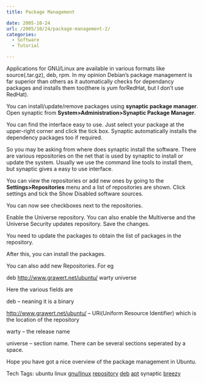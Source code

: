 ```yaml
---
title: Package Management

date: 2005-10-24
url: /2005/10/24/package-management-2/
categories:
  - Software
  - Tutorial

---
```

Applications for GNU/Linux are available in various formats like source(.tar.gz), deb, rpm. In my opinion Debian&#8217;s package management is far superior than others as it automatically checks for dependancy packages and installs them too(there is _yum_ forRedHat, but I don&#8217;t use RedHat).
  
You can install/update/remove packages using **synaptic package manager**. Open synaptic from **System>Administration>Synaptic Package Manager**.
  
You can find the interface easy to use. Just select your package at the upper-right corner and click the tick box. Synaptic automatically installs the dependency packages too if required.
  
So you may be asking from where does synaptic install the software. There are various repositories on the net that is used by synaptic to install or update the system. Usually we use the command line tools to install them, but synaptic gives a easy to use interface.
  
You can view the repositories or add new ones by going to the **Settings>Repositories** menu and a list of repositories are shown. Click settings and tick the Show Disabled software sources.
  
You can now see checkboxes next to the repositories.
  
Enable the Universe repository. You can also enable the Multiverse and the Universe Security updates repository. Save the changes.
  
You need to update the packages to obtain the list of packages in the repository.
  
After this, you can install the packages.

You can also add new Repositories. For eg
  
deb http://www.grawert.net/ubuntu/ warty universe
  
Here the various fields are
  
deb &#8211; neaning it is a binary
  
http://www.grawert.net/ubuntu/ &#8211; URi(Uniform Resource Identifier) which is the location of the repository
  
warty &#8211; the release name
  
universe &#8211; section name. There can be several sections seperated by a space.

Hope you have got a nice overview of the package management in Ubuntu.

<div>
  Tech Tags: ubuntu linux <a rel="tag" href="http://technorati.com/tag/gnu/linux">gnu/linux</a> <a rel="tag" href="http://technorati.com/tag/repository">repository</a> <a rel="tag" href="http://technorati.com/tag/deb">deb</a> <a rel="tag" href="http://technorati.com/tag/apt">apt</a> synaptic <a rel="tag" href="http://technorati.com/tag/breezy">breezy</a>
</div>